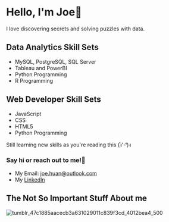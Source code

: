 # Hello, I'm Joe👋

I love discovering secrets and solving puzzles with data. 

## Data Analytics Skill Sets
- MySQL, PostgreSQL, SQL Server
- Tableau and PowerBI
- Python Programming
- R Programming

## Web Developer Skill Sets
- JavaScript
- CSS
- HTML5
- Python Programming

Still learning new skills as you're reading this (ง︡'-'︠)ง

### Say hi or reach out to me!👋
- My Email: joe.huan@outlook.com
- My [LinkedIn](https://www.linkedin.com/in/joehuan/)

## The Not So Important Stuff About me
![tumblr_47c1885aacecb3a631029011c839f3cd_4012bea4_500](https://user-images.githubusercontent.com/98656729/170633006-b89bac5e-99bc-4d65-85b8-352003563506.gif)




<!---
Joe-huan/Joe-huan is a ✨ special ✨ repository because its `README.md` (this file) appears on your GitHub profile.
You can click the Preview link to take a look at your changes.
--->
